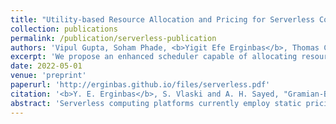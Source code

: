```yaml
---
title: "Utility-based Resource Allocation and Pricing for Serverless Computing with Dependencies"
collection: publications
permalink: /publication/serverless-publication
authors: 'Vipul Gupta, Soham Phade, <b>Yigit Efe Erginbas</b>, Thomas Courtade and Kannan Ramchandran'
excerpt: 'We propose an enhanced scheduler capable of allocating resources for serverless computing tasks with finish-to-start dependencies, ensuring that the overall system utility is maximized while respecting these constraints.'
date: 2022-05-01
venue: 'preprint'
paperurl: 'http://erginbas.github.io/files/serverless.pdf'
citation: '<b>Y. E. Erginbas</b>, S. Vlaski and A. H. Sayed, "Gramian-Based Adaptive Combination Policies for Diffusion Learning Over Networks," ICASSP 2021 - 2021 IEEE International Conference on Acoustics, Speech and Signal Processing (ICASSP), 2021, pp. 5215-5219, doi: 10.1109/ICASSP39728.2021.9414449.'
abstract: 'Serverless computing platforms currently employ static pricing schemes that often lead to inefficiencies. To address this, our prior work introduced a novel market-based scheduler that utilizes user utility functions to optimize resource allocation and maximize social welfare based on delay-sensitivity. This paper extends that framework to tackle a critical challenge in cloud computing: the efficient scheduling of jobs with inter-dependencies. We propose an enhanced scheduler capable of allocating resources for serverless computing tasks with finish-to-start dependencies, ensuring that the overall system utility is maximized while respecting these constraints. Our approach retains the dynamic pricing mechanism derived from the dual problem and the decentralized feedback mechanisms for handling private user information, now incorporating the complexities introduced by job dependencies. Simulations demonstrate that our extended framework can effectively manage dependent tasks, track market demand, and achieve significantly higher social welfare compared to existing schemes that do not account for these dependencies.'
---
```

